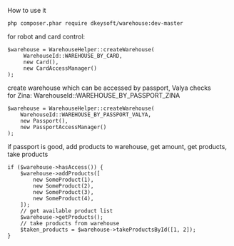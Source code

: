 How to use it

```
php composer.phar require dkeysoft/warehouse:dev-master
```


 for robot and card control:
 
 ```
 $warehouse = WarehouseHelper::createWarehouse(
      WarehouseId::WAREHOUSE_BY_CARD,
      new Card(),
      new CardAccessManager()
 );
 ```

create warehouse which can be accessed by passport, Valya checks  
for Zina: WarehouseId::WAREHOUSE_BY_PASSPORT_ZINA

```
$warehouse = WarehouseHelper::createWarehouse(
    WarehouseId::WAREHOUSE_BY_PASSPORT_VALYA,
    new Passport(),
    new PassportAccessManager()
);
```


if passport is good, add products to warehouse, get amount, get products, take products

```
if ($warehouse->hasAccess()) {
    $warehouse->addProducts([
        new SomeProduct(1),
        new SomeProduct(2),
        new SomeProduct(3),
        new SomeProduct(4),
    ]);
    // get available product list
    $warehouse->getProducts();
    // take products from warehouse
    $taken_products = $warehouse->takeProductsById([1, 2]);
}
```
